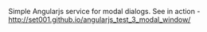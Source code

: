 Simple Angularjs service for modal dialogs.
See in action - http://set001.github.io/angularjs_test_3_modal_window/
